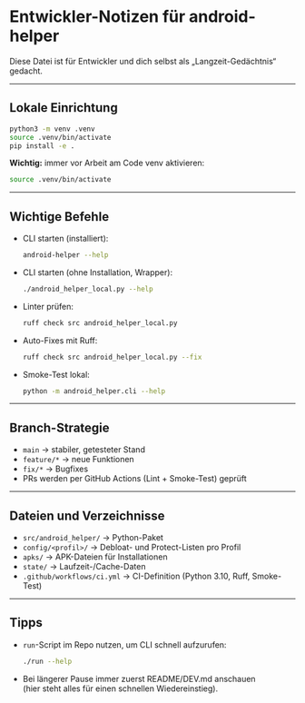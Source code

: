 # Entwickler-Notizen für android-helper

Diese Datei ist für Entwickler und dich selbst als „Langzeit-Gedächtnis“ gedacht.

---

## Lokale Einrichtung

```bash
python3 -m venv .venv
source .venv/bin/activate
pip install -e .
```

**Wichtig:** immer vor Arbeit am Code venv aktivieren:
```bash
source .venv/bin/activate
```

---

## Wichtige Befehle

- CLI starten (installiert):  
  ```bash
  android-helper --help
  ```

- CLI starten (ohne Installation, Wrapper):  
  ```bash
  ./android_helper_local.py --help
  ```

- Linter prüfen:  
  ```bash
  ruff check src android_helper_local.py
  ```

- Auto-Fixes mit Ruff:  
  ```bash
  ruff check src android_helper_local.py --fix
  ```

- Smoke-Test lokal:  
  ```bash
  python -m android_helper.cli --help
  ```

---

## Branch-Strategie

- `main` → stabiler, getesteter Stand
- `feature/*` → neue Funktionen
- `fix/*` → Bugfixes
- PRs werden per GitHub Actions (Lint + Smoke-Test) geprüft

---

## Dateien und Verzeichnisse

- `src/android_helper/` → Python-Paket
- `config/<profil>/` → Debloat- und Protect-Listen pro Profil
- `apks/` → APK-Dateien für Installationen
- `state/` → Laufzeit-/Cache-Daten
- `.github/workflows/ci.yml` → CI-Definition (Python 3.10, Ruff, Smoke-Test)

---

## Tipps

- `run`-Script im Repo nutzen, um CLI schnell aufzurufen:
  ```bash
  ./run --help
  ```
- Bei längerer Pause immer zuerst README/DEV.md anschauen  
  (hier steht alles für einen schnellen Wiedereinstieg).


